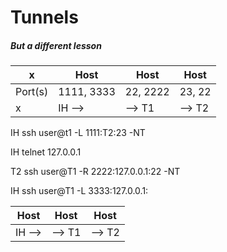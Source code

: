 # Tunnels
##### But a different lesson

| x | Host | Host | Host  |
| ------ |------ | ------ | ------  |
| Port(s) | 1111, 3333 | 22, 2222 | 23, 22  |
| x | IH --> | --> T1 | --> T2  |

IH ssh user@t1 -L 1111:T2:23 -NT

IH telnet 127.0.0.1

T2 ssh user@T1 -R 2222:127.0.0.1:22 -NT

IH ssh user@T1 -L 3333:127.0.0.1:



| Host | Host | Host  |
| ------ |------ | ------ |
| IH --> | --> T1 | --> T2  |
